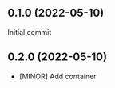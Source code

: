 
0.1.0 (2022-05-10)
------------------
Initial commit


0.2.0 (2022-05-10)
------------------
- [MINOR] Add container

